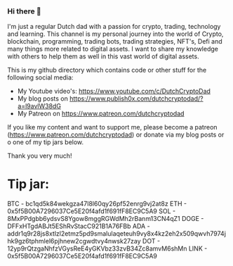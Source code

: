 ### Hi there 👋

I'm just a regular Dutch dad with a passion for crypto, trading, technology and learning. This channel is my personal journey into the world of Crypto, blockchain, programming, trading bots, trading strategies, NFT's, Defi and many things more related to digital assets. I want to share my knowledge with others to help them as well in this vast world of digital assets. 

This is my github directory which contains code or other stuff for the following social media:

- My Youtube video's: https://www.youtube.com/c/DutchCryptoDad
- My blog posts on https://www.publish0x.com/dutchcryptodad/?a=l9avlW38dG
- My Patreon on https://www.patreon.com/dutchcryptodad

If you like my content and want to support me, please become a patreon (https://www.patreon.com/dutchcryptodad) or donate via my blog posts or o one of my tip jars below.

Thank you very much!

# Tip jar:
BTC - bc1qd5k84wekgza47l8l60qy26pf52enrg9vj2at8z
ETH - 0x5f5B00A7296037Ce5E20f4afd1f691fF8EC9C5A9
SOL - 8MxPPdgbb6ydsvS8Ygow8mggRGWdMh2rBanm13CN4qZ1
DOGE - DFFxHTgdABJt5EShRvStacC921B1A76FBb
ADA - addr1q9r28js8xtlzl2etmz5pd9smalulaqeteuh9vy8x4kz2eh2x509qwvh7974jhk9gz6tphmlel6pjhnew2cgwdtvy4nwsk27zay
DOT - 12yp9rQtzgaNhfzVGysReE4yGKVbz33zvB34Zc8amvM6shMn
LINK - 0x5f5B00A7296037Ce5E20f4afd1f691fF8EC9C5A9

<!--
**DutchCryptoDad/dutchcryptodad** is a ✨ _special_ ✨ repository because its `README.md` (this file) appears on your GitHub profile.

Here are some ideas to get you started:

- 🔭 I’m currently working on ...
- 🌱 I’m currently learning ...
- 👯 I’m looking to collaborate on ...
- 🤔 I’m looking for help with ...
- 💬 Ask me about ...
- 📫 How to reach me: ...
- 😄 Pronouns: ...
- ⚡ Fun fact: ...
-->
